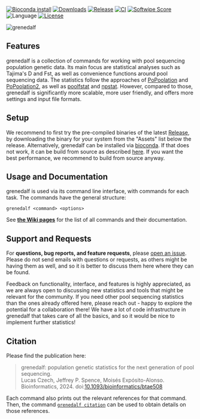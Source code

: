 [![Bioconda install](https://img.shields.io/conda/vn/bioconda/grenedalf)](https://anaconda.org/bioconda/grenedalf)
[![Downloads](https://img.shields.io/conda/dn/bioconda/grenedalf)](https://anaconda.org/bioconda/grenedalf)
[![Release](https://img.shields.io/github/v/release/lczech/grenedalf.svg)](https://github.com/lczech/grenedalf/releases)
[![CI](https://github.com/lczech/grenedalf/workflows/CI/badge.svg?branch=master)](https://github.com/lczech/grenedalf/actions)
[![Softwipe Score](https://img.shields.io/badge/softwipe-9.0/10.0-blue)](https://github.com/adrianzap/softwipe/wiki/Code-Quality-Benchmark)
![Language](https://img.shields.io/badge/language-C%2B%2B11-lightgrey.svg)
[![License](https://img.shields.io/badge/license-GPLv3-blue.svg)](http://www.gnu.org/licenses/gpl.html)
<!-- [![Platforms](https://img.shields.io/conda/pn/bioconda/grenedalf)](https://anaconda.org/bioconda/grenedalf) -->
<!-- [![DOI](https://img.shields.io/badge/doi-10.1093%2Fbioinformatics%2Fbtaa070-blue)](https://doi.org/10.1093/bioinformatics/btaa070) -->
<!-- [![Build Status](https://travis-ci.org/lczech/grenedalf.svg?branch=master)](https://travis-ci.org/lczech/grenedalf) -->

![grenedalf](/doc/logo/grenedalf.png?raw=true "grenedalf")


Features
-------------------

grenedalf is a collection of commands for working with pool sequencing population genetic data.
Its main focus are statistical analyses such as Tajima's D and Fst, as well as convenience functions around pool sequencing data.
The statistics follow the approaches of [PoPoolation](https://sourceforge.net/projects/popoolation/)
and [PoPoolation2](https://sourceforge.net/projects/popoolation2/),
as well as [poolfstat](https://cran.r-project.org/web/packages/poolfstat/index.html)
and [npstat](https://github.com/lucaferretti/npstat). However, compared to those, grenedalf
is significantly more scalable, more user friendly, and offers more settings and input file formats.


Setup
-------------------

We recommend to first try the pre-compiled binaries of the latest [Release](https://github.com/lczech/grenedalf/releases), by downloading the binary for your system from the "Assets" list below the release. Alternatively, grenedalf can be installed via [bioconda](https://anaconda.org/bioconda/grenedalf). If that does not work, it can be build from source as described [here](https://github.com/lczech/grenedalf/wiki/Setup). If you want the best performance, we recommend to build from source anyway.


Usage and Documentation
-------------------

grenedalf is used via its command line interface, with commands for each task.
The commands have the general structure:
<!-- grenedalf <module> <subcommand> <options> -->

    grenedalf <command> <options>

See [**the Wiki pages**](https://github.com/lczech/grenedalf/wiki) for the list of all commands and their documentation.

<!-- # grenedalf
Genome Analyses of Differential Allele Frequencies -->


Support and Requests
-------------------

For **questions, bug reports, and feature requests**, please [open an issue](https://github.com/lczech/grenedalf/issues). Please do not send emails with questions or requests, as others might be having them as well, and so it is better to discuss them here where they can be found.

Feedback on functionality, interface, and features is highly appreciated, as we are always open to discussing new statistics and tools that might be relevant for the community. If you need other pool sequencing statistics than the ones already offered here, please reach out - happy to explore the potential for a collaboration there! We have a lot of code infrastructure in grenedalf that takes care of all the basics, and so it would be nice to implement further statistics!


Citation
-------------------

Please find the publication here:

> grenedalf: population genetic statistics for the next generation of pool sequencing.<br />
> Lucas Czech, Jeffrey P. Spence, Moisés Expósito-Alonso.<br />
> Bioinformatics, 2024. doi:[10.1093/bioinformatics/btae508](https://doi.org/10.1093/bioinformatics/btae508)

Each command also prints out the relevant references for that command. Then, the command [`grenedalf citation`](https://github.com/lczech/grenedalf/wiki/Subcommand:-citation) can be used to obtain details on those references.
